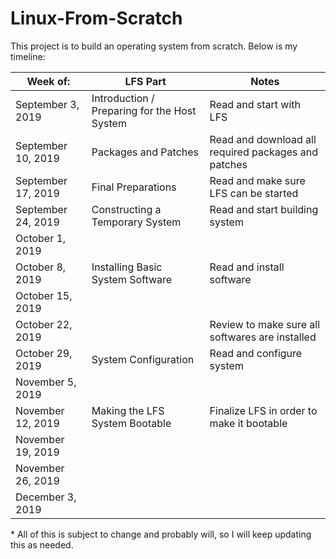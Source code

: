 # Linux-From-Scratch

This project is to build an operating system from scratch.  Below is my timeline:

| Week of:          	  | LFS Part 									                 | Notes											                       |
|-----------------------|--------------------------------------------|---------------------------------------------------|
| September 3, 2019 	  |Introduction / Preparing for the Host System|Read and start with LFS							               |
| September 10, 2019 	  |Packages and Patches						             |Read and download all required packages and patches|
| September 17, 2019 	  |Final Preparations							             |Read and make sure LFS can be started				       |
| September 24, 2019	  |Constructing a Temporary System			       |Read and start building system					           |
| October 1, 2019		    |											                       |													                         |
| October 8, 2019		    |Installing Basic System Software			       |Read and install software							             |
| October 15, 2019		  |											                       |													                         |
| October 22, 2019		  |											                       |Review to make sure all softwares are installed	   |
| October 29, 2019		  |System Configuration						             |Read and configure system							             |
| November 5, 2019		  |											                       |													                         |
| November 12, 2019		  |Making the LFS System Bootable				       |Finalize LFS in order to make it bootable			     |
| November 19, 2019		  |											                       |													                         |
| November 26, 2019		  |											                       |													                         |
| December 3, 2019		  |											                       |													                         |

\* All of this is subject to change and probably will, so I will keep updating this as needed.
